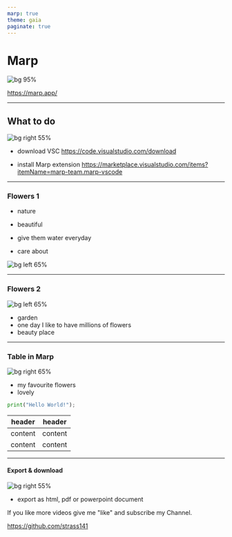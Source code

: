 ```yaml
---
marp: true
theme: gaia
paginate: true
---
```

# Marp

![bg  95%](og-image.jpg)

<https://marp.app/>

---

## What to do

![bg right 55%](D.jpg)

- download VSC <https://code.visualstudio.com/download>

- install Marp extension
<https://marketplace.visualstudio.com/items?itemName=marp-team.marp-vscode>

---

### Flowers 1

- nature

- beautiful

- give them water everyday

- care about

![bg left 65%](A.jpg)

---

### Flowers 2

![bg left 65%](B.jpg)

- garden
- one day I like to have millions of flowers
- beauty place

---

### Table in Marp

![bg right 65%](C.jpg)

- my favourite flowers
- lovely

```python
print("Hello World!");
```

| header | header |
| --- | --- |
| content | content |
| content | content |

---

#### Export & download

![bg right 55%](D.jpg)

- export as html, pdf  or powerpoint document

If you like more videos give me "like" and subscribe my Channel.

<https://github.com/strass141>
